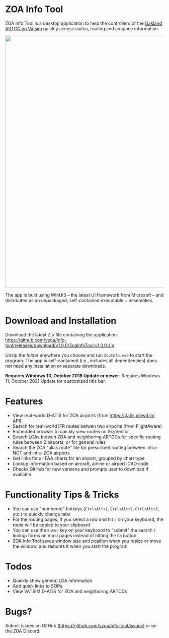 # ZOA Info Tool
ZOA Info Tool is a desktop application to help the controllers of the [Oakland ARTCC on Vatsim](https://oakartcc.org/) quickly access status, routing and airspace information.

<img src="https://user-images.githubusercontent.com/34892440/210297905-652a97d7-ab4f-4788-8f7f-07e419f5ab4c.gif" width=800 />

The app is built using WinUI3 – the latest UI framework from Microsoft – and distributed as an unpackaged, self-contained executable + assemblies.

# Download and Installation
Download the latest Zip file containing the application: https://github.com/vzoa/info-tool/releases/download/v1.0.0/ZoaInfoTool.v1.0.0.zip

Unzip the folder anywhere you choose and run `ZoaInfo.exe` to start the program. The app is self-contained (i.e., includes all dependencies) does not need any installation or separate downloads.

**Requires Windows 10, October 2018 Update or newer**. Requires Windows 11, October 2021 Update for customized title bar.

# Features
* View real-world D-ATIS for ZOA airports (from https://datis.clowd.io/ API)
* Search for real-world IFR routes betwen two airports (from FlightAware)
* Embedded browser to quickly view routes on SkyVector
* Search LOAs betwen ZOA and neighboring ARTCCs for specific routing rules between 2 airports, or for general rules
* Search the ZOA "alias route" file for prescribed routing between intra-NCT and intra-ZOA airports
* Get links for all FAA charts for an airport, grouped by chart type
* Lookup information based on aircraft, airline or airport ICAO code
* Checks GitHub for new versions and prompts user to download if available

# Functionality Tips & Tricks
* You can use "numbered" hotkeys (`Ctrl+Alt+1`, `Ctrl+Alt+2`, `Ctrl+Alt+3`, etc.) to quickly change tabs
* For the routing pages, if you select a row and hit `c` on your keyboard, the route will be copied to your clipboard
* You can use the `Enter` key on your keyboard to "submit" the search / lookup forms on most pages instead of hitting the `Go` button
* ZOA Info Tool saves window size and position when you resize or move the window, and restores it when you start the program

# Todos
* Quickly show general LOA information
* Add quick links to SOPs
* View VATSIM D-ATIS for ZOA and neighboring ARTCCs

# Bugs?
Submit issues on GitHub (https://github.com/vzoa/info-tool/issues) or on the ZOA Discord.
